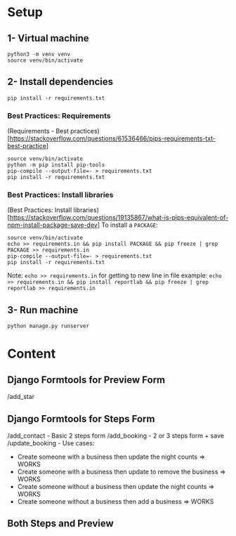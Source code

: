 # Setup
## 1- Virtual machine
```shell
python3 -m venv venv
source venv/bin/activate
```

## 2- Install dependencies
```shell
pip install -r requirements.txt
```

### Best Practices: Requirements
(Requirements - Best practices)[https://stackoverflow.com/questions/61536466/pips-requirements-txt-best-practice]
```shell
source venv/bin/activate
python -m pip install pip-tools
pip-compile --output-file=- > requirements.txt
pip install -r requirements.txt
```

### Best Practices: Install libraries
(Best Practices: Install libraries)[https://stackoverflow.com/questions/19135867/what-is-pips-equivalent-of-npm-install-package-save-dev]
To install a `PACKAGE`:
```shell
source venv/bin/activate
echo >> requirements.in && pip install PACKAGE && pip freeze | grep PACKAGE >> requirements.in
pip-compile --output-file=- > requirements.txt
pip install -r requirements.txt
```
Note: `echo >> requirements.in` for getting to new line in file
example: `echo >> requirements.in && pip install reportlab && pip freeze | grep reportlab >> requirements.in`

## 3- Run machine
```shell
python manage.py runserver
```

# Content
## Django Formtools for Preview Form
/add_star

## Django Formtools for Steps Form
/add_contact - Basic 2 steps form
/add_booking - 2 or 3 steps form + save
/update_booking - Use cases:
  - Create someone with a business then update the night counts => WORKS
  - Create someone with a business then update to remove the business => WORKS
  - Create someone without a business then update the night counts => WORKS
  - Create someone without a business then add a business => WORKS

## Both Steps and Preview